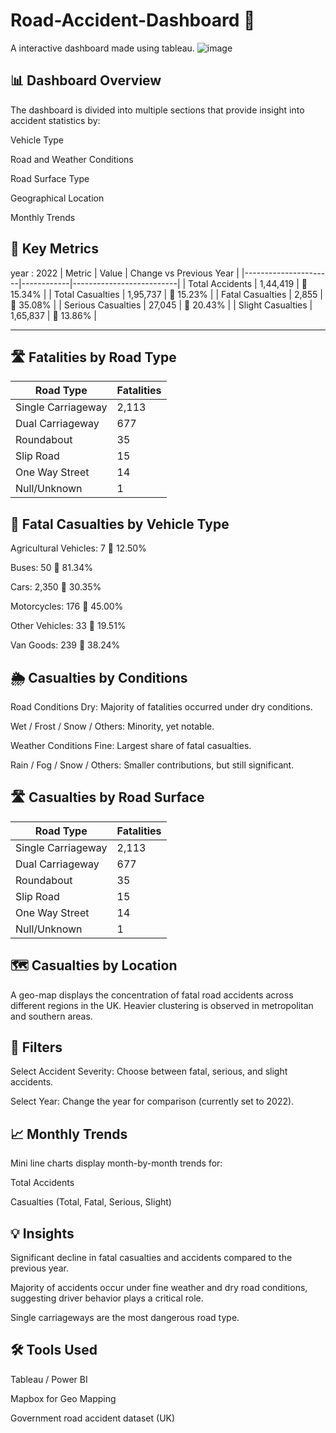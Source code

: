 # Road-Accident-Dashboard 🚗
A interactive dashboard made using tableau.
![image](https://github.com/user-attachments/assets/f7e8341d-6fea-4413-ac76-2f34a2486941)



## 📊 Dashboard Overview
The dashboard is divided into multiple sections that provide insight into accident statistics by:

Vehicle Type

Road and Weather Conditions

Road Surface Type

Geographical Location

Monthly Trends



## 📌 Key Metrics
year : 2022
| Metric                | Value      | Change vs Previous Year |
|----------------------|------------|--------------------------|
| Total Accidents      | 1,44,419   | 🔻 15.34%                |
| Total Casualties     | 1,95,737   | 🔻 15.23%                |
| Fatal Casualties     | 2,855      | 🔻 35.08%                |
| Serious Casualties   | 27,045     | 🔻 20.43%                |
| Slight Casualties    | 1,65,837   | 🔻 13.86%                |

---

## 🛣️ Fatalities by Road Type

| Road Type           | Fatalities |
|---------------------|------------|
| Single Carriageway  | 2,113      |
| Dual Carriageway    | 677        |
| Roundabout          | 35         |
| Slip Road           | 15         |
| One Way Street      | 14         |
| Null/Unknown        | 1          |

## 🚙 Fatal Casualties by Vehicle Type
Agricultural Vehicles: 7 🔻 12.50%

Buses: 50 🔻 81.34%

Cars: 2,350 🔻 30.35%

Motorcycles: 176 🔻 45.00%

Other Vehicles: 33 🔻 19.51%

Van Goods: 239 🔻 38.24%

## 🌦️ Casualties by Conditions
Road Conditions
Dry: Majority of fatalities occurred under dry conditions.

Wet / Frost / Snow / Others: Minority, yet notable.

Weather Conditions
Fine: Largest share of fatal casualties.

Rain / Fog / Snow / Others: Smaller contributions, but still significant.

## 🛣️ Casualties by Road Surface

| Road Type           | Fatalities |
|---------------------|------------|
| Single Carriageway  | 2,113      |
| Dual Carriageway    | 677        |
| Roundabout          | 35         |
| Slip Road           | 15         |
| One Way Street      | 14         |
| Null/Unknown        | 1          |
## 🗺️ Casualties by Location
A geo-map displays the concentration of fatal road accidents across different regions in the UK. Heavier clustering is observed in metropolitan and southern areas.

## 🎯 Filters
Select Accident Severity: Choose between fatal, serious, and slight accidents.

Select Year: Change the year for comparison (currently set to 2022).

## 📈 Monthly Trends
Mini line charts display month-by-month trends for:

Total Accidents

Casualties (Total, Fatal, Serious, Slight)

## 💡 Insights
Significant decline in fatal casualties and accidents compared to the previous year.

Majority of accidents occur under fine weather and dry road conditions, suggesting driver behavior plays a critical role.

Single carriageways are the most dangerous road type.

## 🛠️ Tools Used
Tableau / Power BI 

Mapbox for Geo Mapping

Government road accident dataset (UK)



